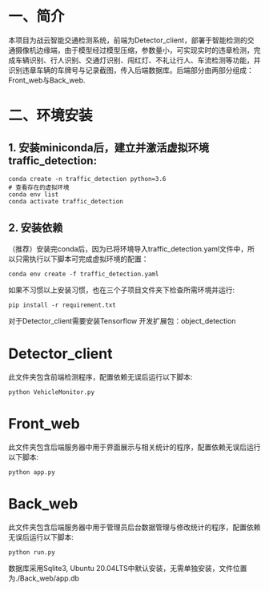 # 一、简介
  本项目为战云智能交通检测系统，前端为Detector_client，部署于智能检测的交通摄像机边缘端，由于模型经过模型压缩，参数量小，可实现实时的违章检测，完成车辆识别、行人识别、交通灯识别、闯红灯、不礼让行人、车流检测等功能，并识别违章车辆的车牌号与记录截图，传入后端数据库。后端部分由两部分组成：Front_web与Back_web.
# 二、环境安装
  ## 1. 安装miniconda后，建立并激活虚拟环境traffic_detection:
  ```
  conda create -n traffic_detection python=3.6
  # 查看存在的虚拟环境
  conda env list
  conda activate traffic_detection
  ```
  ## 2. 安装依赖
  （推荐）安装完conda后，因为已将环境导入traffic_detection.yaml文件中，所以只需执行以下脚本可完成虚拟环境的配置：
  ```
  conda env create -f traffic_detection.yaml
  ```
  如果不习惯以上安装习惯，也在三个子项目文件夹下检查所需环境并运行:
  ```
  pip install -r requirement.txt
  ```
  对于Detector_client需要安装Tensorflow 开发扩展包：object_detection
# Detector_client
  此文件夹包含前端检测程序，配置依赖无误后运行以下脚本:
  ```
  python VehicleMonitor.py
  ```
# Front_web
  此文件夹包含后端服务器中用于界面展示与相关统计的程序，配置依赖无误后运行以下脚本:
  ```
  python app.py
  ```
# Back_web
 此文件夹包含后端服务器中用于管理员后台数据管理与修改统计的程序，配置依赖无误后运行以下脚本:
  ```
  python run.py
  ```
数据库采用Sqlite3, Ubuntu 20.04LTS中默认安装，无需单独安装，文件位置为./Back_web/app.db